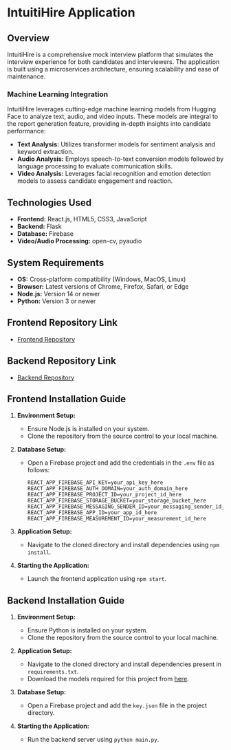 # IntuitiHire Application

## Overview

IntuitiHire is a comprehensive mock interview platform that simulates the interview experience for both candidates and interviewers. The application is built using a microservices architecture, ensuring scalability and ease of maintenance.

### Machine Learning Integration

IntuitiHire leverages cutting-edge machine learning models from Hugging Face to analyze text, audio, and video inputs. These models are integral to the report generation feature, providing in-depth insights into candidate performance:

- **Text Analysis:** Utilizes transformer models for sentiment analysis and keyword extraction.
- **Audio Analysis:** Employs speech-to-text conversion models followed by language processing to evaluate communication skills.
- **Video Analysis:** Leverages facial recognition and emotion detection models to assess candidate engagement and reaction.

## Technologies Used

- **Frontend:** React.js, HTML5, CSS3, JavaScript
- **Backend:** Flask
- **Database:** Firebase
- **Video/Audio Processing:** open-cv, pyaudio

## System Requirements

- **OS:** Cross-platform compatibility (Windows, MacOS, Linux)
- **Browser:** Latest versions of Chrome, Firefox, Safari, or Edge
- **Node.js:** Version 14 or newer
- **Python:** Version 3 or newer

## Frontend Repository Link

- [Frontend Repository](https://github.com/yash0208/InterviewSimulator)

## Backend Repository Link

- [Backend Repository](https://github.com/Nisarg-18/interview-simulator-backend)

## Frontend Installation Guide

1. **Environment Setup:**

   - Ensure Node.js is installed on your system.
   - Clone the repository from the source control to your local machine.

2. **Database Setup:**

   - Open a Firebase project and add the credentials in the `.env` file as follows:
     ```
     REACT_APP_FIREBASE_API_KEY=your_api_key_here
     REACT_APP_FIREBASE_AUTH_DOMAIN=your_auth_domain_here
     REACT_APP_FIREBASE_PROJECT_ID=your_project_id_here
     REACT_APP_FIREBASE_STORAGE_BUCKET=your_storage_bucket_here
     REACT_APP_FIREBASE_MESSAGING_SENDER_ID=your_messaging_sender_id_here
     REACT_APP_FIREBASE_APP_ID=your_app_id_here
     REACT_APP_FIREBASE_MEASUREMENT_ID=your_measurement_id_here
     ```

3. **Application Setup:**

   - Navigate to the cloned directory and install dependencies using `npm install`.

4. **Starting the Application:**
   - Launch the frontend application using `npm start`.

## Backend Installation Guide

1. **Environment Setup:**

   - Ensure Python is installed on your system.
   - Clone the repository from the source control to your local machine.

2. **Application Setup:**

   - Navigate to the cloned directory and install dependencies present in `requirements.txt`.
   - Download the models required for this project from [here](https://drive.google.com/drive/folders/1aK1Ni6YKSoptxHCvfv1EwKMlF6deFizM?usp=sharing).

3. **Database Setup:**

   - Open a Firebase project and add the `key.json` file in the project directory.

4. **Starting the Application:**
   - Run the backend server using `python main.py`.
